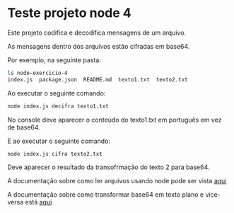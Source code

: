 # Teste projeto node 4

Este projeto codifica e decodifica mensagens de um arquivo.

As mensagens dentro dos arquivos estão cifradas em base64.

Por exemplo, na seguinte pasta:

```bash
ls node-exercicio-4
index.js  package.json  README.md  texto1.txt  texto2.txt
```

Ao executar o seguinte comando:

```bash
node index.js decifra texto1.txt
```

No console deve aparecer o conteúdo do texto1.txt em português em vez de base64.


E ao executar o seguinte comando:

```bash
node index.js cifra texto2.txt
```

Deve aparecer o resultado da transofrmação do texto 2 para base64.

A documentação sobre como ler arquivos usando node pode ser vista
[aqui](https://nodejs.org/api/fs.html#fs_fs_readfilesync_path_options)

A documentação sobre como transformar base64 em texto plano e vice-versa está
[aqui](https://stackabuse.com/encoding-and-decoding-base64-strings-in-node-js/)


